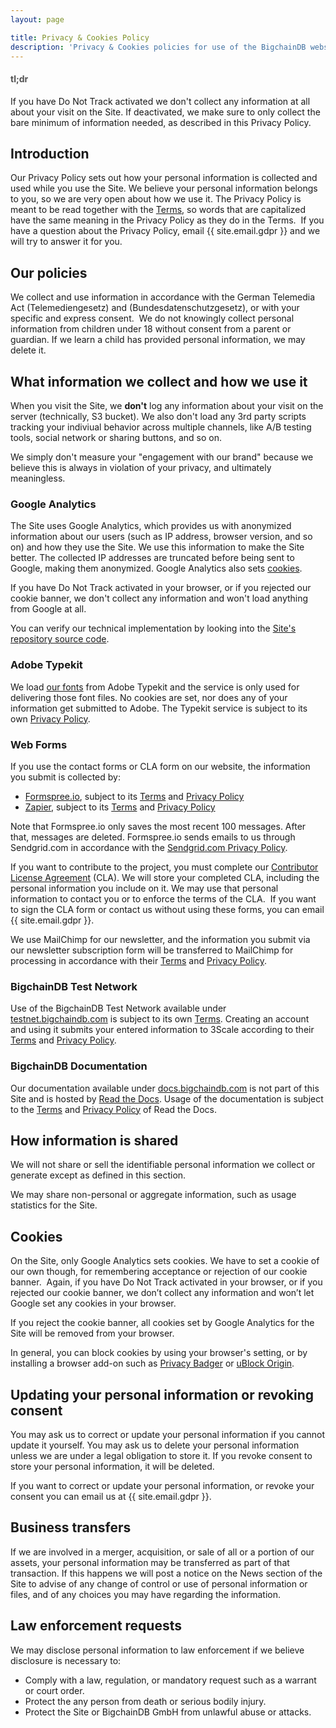 ```yaml
---
layout: page

title: Privacy & Cookies Policy
description: 'Privacy & Cookies policies for use of the BigchainDB website.'
---
```


<div class="lead"><h4 style="opacity:.75;">tl;dr</h4> If you have Do Not Track activated we don't collect any information at all about your visit on the Site. If deactivated, we make sure to only collect the bare minimum of information needed, as described in this Privacy Policy.</div>

## Introduction

Our Privacy Policy sets out how your personal information is collected and used while you use the Site. We believe your personal information belongs to you, so we are very open about how we use it. The Privacy Policy is meant to be read together with the [Terms](https://bigchaindb.com/terms), so words that are capitalized have the same meaning in the Privacy Policy as they do in the Terms.
​
If you have a question about the Privacy Policy, email {{ site.email.gdpr }} and we will try to answer it for you.

## Our policies

We collect and use information in accordance with the German Telemedia Act (Telemediengesetz) and (Bundesdatenschutzgesetz), or with your specific and express consent.
​
We do not knowingly collect personal information from children under 18 without consent from a parent or guardian. If we learn a child has provided personal information, we may delete it.

## What information we collect and how we use it

When you visit the Site, we **don't** log any information about your visit on the server (technically, S3 bucket). We also don't load any 3rd party scripts tracking your indiviual behavior across multiple channels, like A/B testing tools, social network or sharing buttons, and so on.

We simply don't measure your "engagement with our brand" because we believe this is always in violation of your privacy, and ultimately meaningless.

### Google Analytics

The Site uses Google Analytics, which provides us with anonymized information about our users (such as IP address, browser version, and so on) and how they use the Site. We use this information to make the Site better. The collected IP addresses are truncated before being sent to Google, making them anonymized. Google Analytics also sets [cookies](#cookies).

If you have Do Not Track activated in your browser, or if you rejected our cookie banner, we don't collect any information and won't load anything from Google at all.

You can verify our technical implementation by looking into the [Site's repository source code](https://github.com/bigchaindb/site/blob/master/_src/_includes/scripts.html#L20).

### Adobe Typekit

We load [our fonts](https://www.bigchaindb.com/styleguide/#typography) from Adobe Typekit and the service is only used for delivering those font files. No cookies are set, nor does any of your information get submitted to Adobe. The Typekit service is subject to its own [Privacy Policy](https://www.adobe.com/privacy/policies/typekit.html).

### Web Forms

If you use the contact forms or CLA form on our website, the information you submit is collected by:

- [Formspree.io](https://formspree.io/), subject to its [Terms](https://formspree.io/static/TermsOfUse.pdf) and [Privacy Policy](https://formspree.io/static/PrivacyPolicy.pdf)
- [Zapier](https://zapier.com), subject to its [Terms](https://zapier.com/terms/) and [Privacy Policy](https://zapier.com/privacy/)

Note that Formspree.io only saves the most recent 100 messages. After that, messages are deleted. Formspree.io sends emails to us through Sendgrid.com in accordance with the [Sendgrid.com Privacy Policy](https://sendgrid.com/privacy).

If you want to contribute to the project, you must complete our [Contributor License Agreement](https://www.bigchaindb.com/cla) (CLA). We will store your completed CLA, including the personal information you include on it. We may use that personal information to contact you or to enforce the terms of the CLA.
​
If you want to sign the CLA form or contact us without using these forms, you can email {{ site.email.gdpr }}.

We use MailChimp for our newsletter, and the information you submit via our newsletter subscription form will be transferred to MailChimp for processing in accordance with their [Terms](https://mailchimp.com/legal/terms/) and [Privacy Policy](https://mailchimp.com/legal/privacy/).

### BigchainDB Test Network

Use of the BigchainDB Test Network available under [testnet.bigchaindb.com](https://testnet.bigchaindb.com) is subject to its own [Terms](https://testnet.bigchaindb.com/terms-network). Creating an account and using it submits your entered information to 3Scale according to their [Terms](https://www.3scale.net/terms-and-conditions/) and [Privacy Policy](https://www.redhat.com/en/about/privacy-policy).

### BigchainDB Documentation

Our documentation available under [docs.bigchaindb.com](https://docs.bigchaindb.com) is not part of this Site and is hosted by [Read the Docs](https://readthedocs.com). Usage of the documentation is subject to the [Terms](https://readthedocs.com/terms/) and [Privacy Policy](https://docs.readthedocs.io/en/latest/privacy-policy.html) of Read the Docs.

## How information is shared

We will not share or sell the identifiable personal information we collect or generate except as defined in this section.

We may share non-personal or aggregate information, such as usage statistics for the Site.

## Cookies

On the Site, only Google Analytics sets cookies. We have to set a cookie of our own though, for remembering acceptance or rejection of our cookie banner.
​
Again, if you have Do Not Track activated in your browser, or if you rejected our cookie banner, we don’t collect any information and won’t let Google set any cookies in your browser.

If you reject the cookie banner, all cookies set by Google Analytics for the Site will be removed from your browser.

In general, you can block cookies by using your browser's setting, or by installing a browser add-on such as [Privacy Badger](https://www.eff.org/privacybadger) or [uBlock Origin](https://github.com/gorhill/uBlock).

## Updating your personal information or revoking consent

You may ask us to correct or update your personal information if you cannot update it yourself. You may ask us to delete your personal information unless we are under a legal obligation to store it. If you revoke consent to store your personal information, it will be deleted.

If you want to correct or update your personal information, or revoke your consent you can email us at {{ site.email.gdpr }}.

## Business transfers

If we are involved in a merger, acquisition, or sale of all or a portion of our assets, your personal information may be transferred as part of that transaction. If this happens we will post a notice on the News section of the Site to advise of any change of control or use of personal information or files, and of any choices you may have regarding the information.

## Law enforcement requests

We may disclose personal information to law enforcement if we believe disclosure is necessary to:
- Comply with a law, regulation, or mandatory request such as a warrant or court order.
- Protect the any person from death or serious bodily injury.
- Protect the Site or BigchainDB GmbH from unlawful abuse or attacks.
